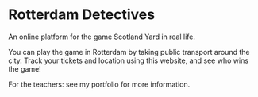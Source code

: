 # Rotterdam Detectives

An online platform for the game Scotland Yard in real life.

You can play the game in Rotterdam by taking public transport around the city. Track your tickets and location using this website, and see who wins the game!

For the teachers: see my portfolio for more information.
